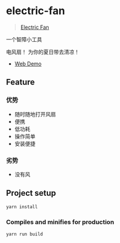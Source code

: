 # electric-fan

> [Electric Fan](https://fan.fw1028.top/)

一个智障小工具

电风扇！ 为你的夏日带去清凉！

- [Web Demo](https://fan.fw1028.top/)

## Feature

### 优势

- 随时随地打开风扇
- 便携
- 低功耗
- 操作简单
- 安装便捷

### 劣势

- 没有风

## Project setup

```sh
yarn install
```

### Compiles and minifies for production

```sh
yarn run build
```
